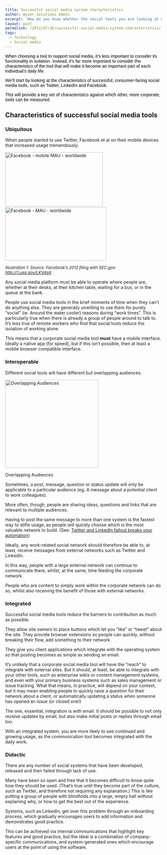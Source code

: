```yaml
---
title: Successful social media system characteristics
author: Wyver Solutions Admin
excerpt: 'How do you know whether the social tools you are looking at will work? We discuss the characteristics of successful tools  - focussing on ubiquity, interoperability, integration and guidance.'
layout: post
permalink: /2012/07/26/successful-social-media-system-characteristics/
tags:
  - Technology
  - Social media
---
```

<span style="font-family: Arial, serif; color: #000000;">When choosing a tool to support social media, it&#8217;s less important to consider its functionality in isolation. Instead, it&#8217;s far more important to consider the characteristics of the tool that will make it become an important part of each individual&#8217;s daily life.</span>

<span style="color: #000000;"><span style="font-family: Arial, serif;">We&#8217;ll start by looking at the characteristics of successful, consumer-facing social media tools, such as Twitter, LinkedIn and Facebook.</span></span>

<span style="color: #000000;"><span style="font-family: Arial, serif;">This will provide a key set of characteristics against which other, more corporate, tools can be measured.</span></span>

<h2 lang="en-GB">
  Characteristics of successful social media tools
</h2>

### Ubiquitous

When people started to use Twitter, Facebook et al on their mobile devices that increased usage tremendously.

[<img class="size-full wp-image-296 alignleft" title="Facebook - mobile MAU - worldwide" src="http://www.wyversolutions.co.uk/cms/wp-content/uploads/2012/07/Facebook-mobile-MAU-worldwide.png" alt="Facebook - mobile MAU - worldwide" width="314" height="174" />][1] [<img class="alignnone size-full wp-image-297" title="Facebook - MAU - worldwide" src="http://www.wyversolutions.co.uk/cms/wp-content/uploads/2012/07/Facebook-MAU-worldwide.png" alt="Facebook - MAU - worldwide" width="325" height="172" />][2]

<span style="font-size: small;"><em>Illustration 1: Source: Facebook&#8217;s 2012 filing with SEC.gov: http://1.usa.gov/LKVdgX</em></span>

Any social media platform must be able to operate where people are, whether at their desks, at their kitchen table, waiting for a bus, or in the queue at the bank.

People use social media tools in the brief moments of time when they can&#8217;t do anything else. They are generally unwilling to use them for purely “social” (ie. Around the water cooler) reasons during “work times”. This is particularly true when there is already a group of people around to talk to. It&#8217;s less true of remote workers who find that social tools reduce the isolation of working alone.

This means that a corporate social media tool **must** have a mobile interface. Ideally a native app (for speed), but if this isn&#8217;t possible, then at least a mobile browser compatible interface.

### Interoperable

Different social tools will have different but overlapping audiences.

<div id="attachment_301" style="width: 310px" class="wp-caption alignleft">
  <a href="http://www.wyversolutions.co.uk/cms/wp-content/uploads/2012/07/overlapping_audiences.png"><img class="size-medium wp-image-301" title="overlapping audiences" src="http://www.wyversolutions.co.uk/cms/wp-content/uploads/2012/07/overlapping_audiences-300x283.png" alt="Overlapping Audiences" width="300" height="283" /></a>

  <p class="wp-caption-text">
    Overlapping Audiences
  </p>
</div>

Sometimes, a post, message, question or status update will only be applicable to a particular audience (eg. A message about a potential client to work colleagues).

More often, though, people are sharing ideas, questions and links that are relevant to multiple audiences.

Having to post the same message to more than one system is the fastest way to stifle usage, as people will quickly choose which is the most valuable network to build. (See: <a href="http://sarahwoodonline.com/blog/2012/07/05/twitter-and-linkedin-fallout-breaks-your-automation/" target="_blank">Twitter and LinkedIn fallout breaks your automation</a>)

Ideally, any work-related social network should therefore be able to, at least, receive messages from external networks such as Twitter and LinkedIn.

In this way, people with a large external network can continue to communicate there, whilst, at the same, time feeding the corporate network.

People who are content to simply work within the corporate network can do so, whilst also receiving the benefit of those with external networks.

### Integrated

Successful social media tools reduce the barriers to contribution as much as possible.

They allow site owners to place buttons which let you “like” or “tweet” about the site. They provide browser extensions so people can quickly, without breaking their flow, add something to their network.

They give you client applications which integrate with the operating system so that posting becomes as simple as sending an email.

It&#8217;s unlikely that a corporate social media tool will have the “reach” to integrate with external sites. But it should, at least, be able to integrate with your other tools, such as enterprise wikis or content management systems, and even with your primary business systems such as sales management or issue tracking. What that means, in practice, will depend on your context, but it may mean enabling people to quickly raise a question for their network about a client, or automatically updating a status when someone has opened an issue (or closed one!)

The one, essential, integration is with email. It should be possible to not only receive updates by email, but also make initial posts or replies through email too.

With an integrated system, you are more likely to see continued and growing usage, as the communication tool becomes integrated with the daily work.

### Didactic

There are any number of social systems that have been developed, released and then failed through lack of use.

Many have been so open and free that it becomes difficult to know quite how they should be used. (That&#8217;s true until they become part of the culture, such as Twitter, and therefore not requiring any explanation.) This is like putting a group of people with blindfolds into a large, empty hall without explaining why, or how to get the best out of the experience.

Systems, such as LinkedIn, get over this problem through an onboarding process, which gradually encourages users to add information and demonstrates good practice.

This can be achieved via internal communications that highlight key features and good practice, but the ideal is a combination of company-specific communications, and system-generated ones which encourage users at the point of using the software.

 [1]: http://www.wyversolutions.co.uk/cms/wp-content/uploads/2012/07/Facebook-mobile-MAU-worldwide.png
 [2]: http://www.wyversolutions.co.uk/cms/wp-content/uploads/2012/07/Facebook-MAU-worldwide.png
